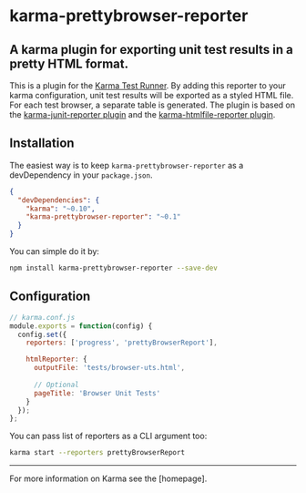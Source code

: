 karma-prettybrowser-reporter
=======================

## A karma plugin for exporting unit test results in a pretty HTML format.

This is a plugin for the [Karma Test Runner]. By adding this reporter to your karma configuration, unit test results will be exported as a styled HTML file. For each test browser, a separate table is generated. The plugin is  based on the [karma-junit-reporter plugin] and the [karma-htmlfile-reporter plugin].

## Installation

The easiest way is to keep `karma-prettybrowser-reporter` as a devDependency in your `package.json`.
```json
{
  "devDependencies": {
    "karma": "~0.10",
    "karma-prettybrowser-reporter": "~0.1"
  }
}
```

You can simple do it by:
```bash
npm install karma-prettybrowser-reporter --save-dev
```

## Configuration
```js
// karma.conf.js
module.exports = function(config) {
  config.set({
    reporters: ['progress', 'prettyBrowserReport'],

    htmlReporter: {
      outputFile: 'tests/browser-uts.html',
			
      // Optional
      pageTitle: 'Browser Unit Tests'
    }
  });
};
```

You can pass list of reporters as a CLI argument too:
```bash
karma start --reporters prettyBrowserReport
```

----

For more information on Karma see the [homepage].

[Karma Test Runner]: https://github.com/karma-runner/karma
[karma-junit-reporter plugin]: https://github.com/karma-runner/karma-junit-reporter
[karma-htmlfile-reporter plugin]: https://github.com/matthias-schuetz/karma-htmlfile-reporter
